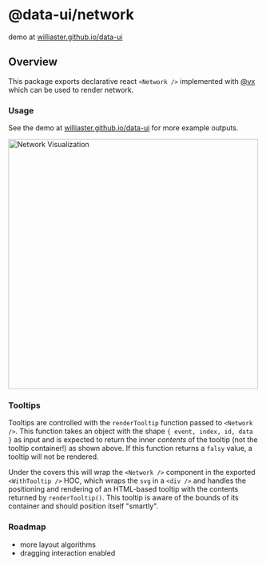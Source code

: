 # @data-ui/network

demo at <a href="https://williaster.github.io/data-ui" target="_blank">williaster.github.io/data-ui</a>

## Overview
This package exports declarative react `<Network />` implemented with <a href="vx-demo.now.sh" target="_blank">@vx</a> which can be used to render network.

### Usage
See the demo at <a href="https://williaster.github.io/data-ui" target="_blank">williaster.github.io/data-ui</a> for more example outputs.

<img width="500" alt="Network Visualization" src="https://user-images.githubusercontent.com/2024960/30942113-d1baa152-a39d-11e7-940f-f7780bf15fb9.gif">


### Tooltips
Tooltips are controlled with the `renderTooltip` function passed to `<Network />`. This function takes an object with the shape `{ event, index, id, data }` as input and is expected to return the inner _contents_ of the tooltip (not the tooltip container!) as shown above. If this function returns a `falsy` value, a tooltip will not be rendered.

Under the covers this will wrap the `<Network />` component in the exported `<WithTooltip />` HOC, which wraps the `svg` in a `<div />` and handles the positioning and rendering of an HTML-based tooltip with the contents returned by `renderTooltip()`. This tooltip is aware of the bounds of its container and should position itself "smartly".

### Roadmap
- more layout algorithms
- dragging interaction enabled
